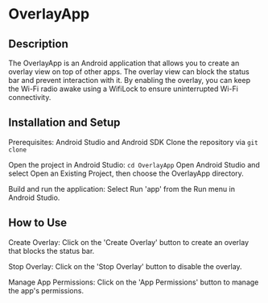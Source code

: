 # OverlayApp

## Description
The OverlayApp is an Android application that allows you to create an overlay view on top of other apps. The overlay view can block the status bar and prevent interaction with it. By enabling the overlay, you can keep the Wi-Fi radio awake using a WifiLock to ensure uninterrupted Wi-Fi connectivity.

## Installation and Setup
Prerequisites: Android Studio and Android SDK
Clone the repository via `git clone`

Open the project in Android Studio:
`cd OverlayApp`
Open Android Studio and select Open an Existing Project, then choose the OverlayApp directory.

Build and run the application:
Select Run 'app' from the Run menu in Android Studio.

## How to Use
Create Overlay: Click on the 'Create Overlay' button to create an overlay that blocks the status bar.

Stop Overlay: Click on the 'Stop Overlay' button to disable the overlay.

Manage App Permissions: Click on the 'App Permissions' button to manage the app's permissions.
